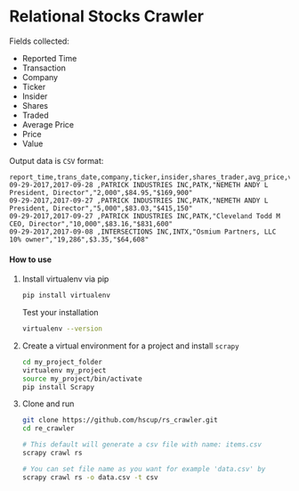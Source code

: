 # Relational Stocks Crawler

Fields collected:

- Reported Time
- Transaction
- Company
- Ticker
- Insider
- Shares
- Traded
- Average Price
- Price
- Value

Output data is `CSV` format:
```
report_time,trans_date,company,ticker,insider,shares_trader,avg_price,value
09-29-2017,2017-09-28 ,PATRICK INDUSTRIES INC,PATK,"NEMETH ANDY L
President, Director","2,000",$84.95,"$169,900"
09-29-2017,2017-09-27 ,PATRICK INDUSTRIES INC,PATK,"NEMETH ANDY L
President, Director","5,000",$83.03,"$415,150"
09-29-2017,2017-09-27 ,PATRICK INDUSTRIES INC,PATK,"Cleveland Todd M
CEO, Director","10,000",$83.16,"$831,600"
09-29-2017,2017-09-08 ,INTERSECTIONS INC,INTX,"Osmium Partners, LLC
10% owner","19,286",$3.35,"$64,608"
```

#### How to use

1. Install virtualenv via pip
    ```bash
    pip install virtualenv
    ```
    Test your installation
    ```bash
    virtualenv --version
    ```

2. Create a virtual environment for a project and install `scrapy`

    ```bash
    cd my_project_folder
    virtualenv my_project
    source my_project/bin/activate
    pip install Scrapy
    ```

3. Clone and run
    ```bash
    git clone https://github.com/hscup/rs_crawler.git
    cd re_crawler

    # This default will generate a csv file with name: items.csv
    scrapy crawl rs

    # You can set file name as you want for example 'data.csv' by
    scrapy crawl rs -o data.csv -t csv
    ```
